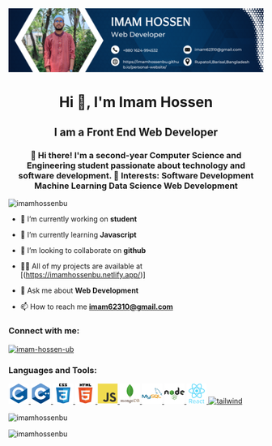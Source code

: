 <img src="imam.png">
<h1 align="center">Hi 👋, I'm Imam Hossen</h1>
<h2 align="center">I am a Front End Web Developer </h2>
<h3 align="center">👋 Hi there! I'm a second-year Computer Science and Engineering student passionate about technology and software development. 🌟 Interests: Software Development Machine Learning Data Science Web Development</h3>

<p align="left"> <img src="https://komarev.com/ghpvc/?username=imamhossenbu&label=Profile%20views&color=0e75b6&style=flat" alt="imamhossenbu" /> </p>

- 🔭 I’m currently working on **student**

- 🌱 I’m currently learning **Javascript**

- 👯 I’m looking to collaborate on **github**

- 👨‍💻 All of my projects are available at [(https://imamhossenbu.netlify.app/)]

- 💬 Ask me about **Web Development**

- 📫 How to reach me **imam62310@gmail.com**

<h3 align="left">Connect with me:</h3>
<p align="left">
<a href="https://linkedin.com/in/imam-hossen-ub" target="blank"><img align="center" src="https://raw.githubusercontent.com/rahuldkjain/github-profile-readme-generator/master/src/images/icons/Social/linked-in-alt.svg" alt="imam-hossen-ub" height="30" width="40" /></a>
</p>

<h3 align="left">Languages and Tools:</h3>
<p align="left"> <a href="https://www.cprogramming.com/" target="_blank" rel="noreferrer"> <img src="https://raw.githubusercontent.com/devicons/devicon/master/icons/c/c-original.svg" alt="c" width="40" height="40"/> </a> <a href="https://www.w3schools.com/cpp/" target="_blank" rel="noreferrer"> <img src="https://raw.githubusercontent.com/devicons/devicon/master/icons/cplusplus/cplusplus-original.svg" alt="cplusplus" width="40" height="40"/> </a> <a href="https://www.w3schools.com/css/" target="_blank" rel="noreferrer"> <img src="https://raw.githubusercontent.com/devicons/devicon/master/icons/css3/css3-original-wordmark.svg" alt="css3" width="40" height="40"/> </a> <a href="https://www.w3.org/html/" target="_blank" rel="noreferrer"> <img src="https://raw.githubusercontent.com/devicons/devicon/master/icons/html5/html5-original-wordmark.svg" alt="html5" width="40" height="40"/> </a> <a href="https://developer.mozilla.org/en-US/docs/Web/JavaScript" target="_blank" rel="noreferrer"> <img src="https://raw.githubusercontent.com/devicons/devicon/master/icons/javascript/javascript-original.svg" alt="javascript" width="40" height="40"/> </a> <a href="https://www.mongodb.com/" target="_blank" rel="noreferrer"> <img src="https://raw.githubusercontent.com/devicons/devicon/master/icons/mongodb/mongodb-original-wordmark.svg" alt="mongodb" width="40" height="40"/> </a> <a href="https://www.mysql.com/" target="_blank" rel="noreferrer"> <img src="https://raw.githubusercontent.com/devicons/devicon/master/icons/mysql/mysql-original-wordmark.svg" alt="mysql" width="40" height="40"/> </a> <a href="https://nodejs.org" target="_blank" rel="noreferrer"> <img src="https://raw.githubusercontent.com/devicons/devicon/master/icons/nodejs/nodejs-original-wordmark.svg" alt="nodejs" width="40" height="40"/> </a> <a href="https://reactjs.org/" target="_blank" rel="noreferrer"> <img src="https://raw.githubusercontent.com/devicons/devicon/master/icons/react/react-original-wordmark.svg" alt="react" width="40" height="40"/> </a> <a href="https://tailwindcss.com/" target="_blank" rel="noreferrer"> <img src="https://www.vectorlogo.zone/logos/tailwindcss/tailwindcss-icon.svg" alt="tailwind" width="40" height="40"/> </a> </p>

<p><img align="center" src="https://github-readme-stats.vercel.app/api/top-langs?username=imamhossenbu&show_icons=true&locale=en&layout=compact" alt="imamhossenbu" /></p>

<p><img align="center" src="https://github-readme-streak-stats.herokuapp.com/?user=imamhossenbu&" alt="imamhossenbu" /></p>
